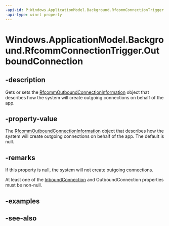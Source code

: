 ```yaml
---
-api-id: P:Windows.ApplicationModel.Background.RfcommConnectionTrigger.OutboundConnection
-api-type: winrt property
---
```


<!-- Property syntax
public Windows.Devices.Bluetooth.Background.RfcommOutboundConnectionInformation OutboundConnection { get; }
-->

# Windows.ApplicationModel.Background.RfcommConnectionTrigger.OutboundConnection

## -description
Gets or sets the [RfcommOutboundConnectionInformation](../windows.devices.bluetooth.background/rfcommoutboundconnectioninformation.md) object that describes how the system will create outgoing connections on behalf of the app.

## -property-value
The [RfcommOutboundConnectionInformation](../windows.devices.bluetooth.background/rfcommoutboundconnectioninformation.md) object that describes how the system will create outgoing connections on behalf of the app. The default is null.

## -remarks
If this property is null, the system will not create outgoing connections.

At least one of the [InboundConnection](rfcommconnectiontrigger_inboundconnection.md) and OutboundConnection properties must be non-null.

## -examples

## -see-also

